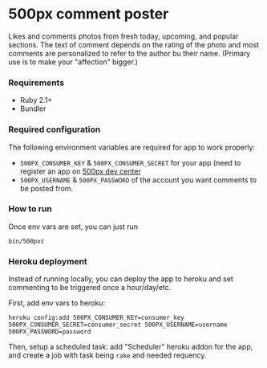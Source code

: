# 500px comment poster

Likes and comments photos from fresh today, upcoming, and popular
sections. The text of comment depends on the rating of the photo and
most comments are personalized to refer to the author bu their name.
(Primary use is to make your "affection" bigger.)

### Requirements

* Ruby 2.1+
* Bundler

### Required configuration

The following environment variables are required for app to work
properly:

* `500PX_CONSUMER_KEY` & `500PX_CONSUMER_SECRET` for your app (need to register an
  app on [500px dev center](http://500px.com/settings/applications?from=developers)
* `500PX_USERNAME` & `500PX_PASSWORD` of the account you want comments to be posted
  from.

### How to run

Once env vars are set, you can just run

    bin/500pxc

### Heroku deployment

Instead of running locally, you can deploy the app to heroku and set
commenting to be triggered once a hour/day/etc. 

First, add env vars to heroku:

    heroku config:add 500PX_CONSUMER_KEY=consumer_key 500PX_CONSUMER_SECRET=consumer_secret 500PX_USERNAME=username 500PX_PASSWORD=password

Then, setup a scheduled task: add "Scheduler" heroku addon for the app,
and create a job with task being `rake` and needed requency.
